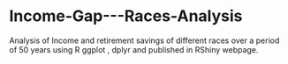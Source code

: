 # Income-Gap---Races-Analysis
Analysis of Income and retirement savings of different races over a period of 50 years using R ggplot , dplyr and published in RShiny webpage. 
